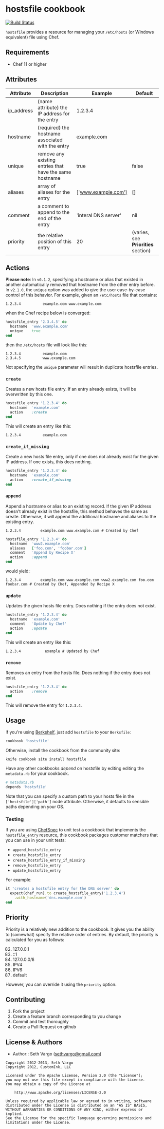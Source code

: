 # hostsfile cookbook

[![Build Status](https://travis-ci.org/customink-webops/hostsfile.svg?branch=master)](https://travis-ci.org/customink-webops/hostsfile)

`hostsfile` provides a resource for managing your `/etc/hosts` (or Windows equivalent) file using Chef.

## Requirements

- Chef 11 or higher

## Attributes

Attribute  | Description                                             | Example              | Default
---------- | ------------------------------------------------------- | -------------------- | ------------------------------------
ip_address | (name attribute) the IP address for the entry           | 1.2.3.4              |
hostname   | (required) the hostname associated with the entry       | example.com          |
unique     | remove any existing entries that have the same hostname | true                 | false
aliases    | array of aliases for the entry                          | ['www.example.com']  | []
comment    | a comment to append to the end of the entry             | 'interal DNS server' | nil
priority   | the relative position of this entry                     | 20                   | (varies, see **Priorities** section)

## Actions

**Please note**: In `v0.1.2`, specifying a hostname or alias that existed in another automatically removed that hostname from the other entry before. In `v2.1.0`, the `unique` option was added to give the user case-by-case control of this behavior. For example, given an `/etc/hosts` file that contains:

```
1.2.3.4          example.com www.example.com
```

when the Chef recipe below is converged:

```ruby
hostsfile_entry '2.3.4.5' do
  hostname  'www.example.com'
  unique    true
end
```

then the `/etc/hosts` file will look like this:

```
1.2.3.4          example.com
2.3.4.5          www.example.com
```

Not specifying the `unique` parameter will result in duplicate hostsfile entries.

### `create`

Creates a new hosts file entry. If an entry already exists, it will be overwritten by this one.

```ruby
hostsfile_entry '1.2.3.4' do
  hostname  'example.com'
  action    :create
end
```

This will create an entry like this:

```
1.2.3.4          example.com
```

### `create_if_missing`

Create a new hosts file entry, only if one does not already exist for the given IP address. If one exists, this does nothing.

```ruby
hostsfile_entry '1.2.3.4' do
  hostname  'example.com'
  action    :create_if_missing
end
```

### `append`

Append a hostname or alias to an existing record. If the given IP address doesn't already exist in the hostsfile, this method behaves the same as create. Otherwise, it will append the additional hostname and aliases to the existing entry.

```
1.2.3.4         example.com www.example.com # Created by Chef
```

```ruby
hostsfile_entry '1.2.3.4' do
  hostname  'www2.example.com'
  aliases   ['foo.com', 'foobar.com']
  comment   'Append by Recipe X'
  action    :append
end
```

would yield:

```
1.2.3.4         example.com www.example.com www2.example.com foo.com foobar.com # Created by Chef, Appended by Recipe X
```

### `update`

Updates the given hosts file entry. Does nothing if the entry does not exist.

```ruby
hostsfile_entry '1.2.3.4' do
  hostname  'example.com'
  comment   'Update by Chef'
  action    :update
end
```

This will create an entry like this:

```
1.2.3.4           example # Updated by Chef
```

### `remove`

Removes an entry from the hosts file. Does nothing if the entry does not exist.

```ruby
hostsfile_entry '1.2.3.4' do
  action    :remove
end
```

This will remove the entry for `1.2.3.4`.

## Usage

If you're using [Berkshelf](http://berkshelf.com/), just add `hostsfile` to your `Berksfile`:

```ruby
cookbook 'hostsfile'
```

Otherwise, install the cookbook from the community site:

```
knife cookbook site install hostsfile
```

Have any other cookbooks _depend_ on hostsfile by editing editing the `metadata.rb` for your cookbook.

```ruby
# metadata.rb
depends 'hostsfile'
```

Note that you can specify a custom path to your hosts file in the `['hostsfile']['path']` node attribute. Otherwise, it defaults to sensible paths depending on your OS.

### Testing

If you are using [ChefSpec](https://github.com/sethvargo/chefspec) to unit test a cookbook that implements the `hostsfile_entry` resource, this cookbook packages customer matchers that you can use in your unit tests:

- `append_hostsfile_entry`
- `create_hostsfile_entry`
- `create_hostsfile_entry_if_missing`
- `remove_hostsfile_entry`
- `update_hostsfile_entry`

For example:

```ruby
it 'creates a hostsfile entry for the DNS server' do
  expect(chef_run).to create_hostsfile_entry('1.2.3.4')
    .with_hostname('dns.example.com')
end
```

## Priority

Priority is a relatively new addition to the cookbook. It gives you the ability to (somewhat) specify the relative order of entries. By default, the priority is calculated for you as follows:

82. 127.0.0.1
81. ::1
80. 127.0.0.0/8
60. IPV4
20. IPV6
00. default

However, you can override it using the `priority` option.

## Contributing

1. Fork the project
2. Create a feature branch corresponding to you change
3. Commit and test thoroughly
4. Create a Pull Request on github

## License & Authors

- Author:: Seth Vargo (sethvargo@gmail.com)

```text
Copyright 2012-2013, Seth Vargo
Copyright 2012, CustomInk, LLC

Licensed under the Apache License, Version 2.0 (the "License");
you may not use this file except in compliance with the License.
You may obtain a copy of the License at

    http://www.apache.org/licenses/LICENSE-2.0

Unless required by applicable law or agreed to in writing, software
distributed under the License is distributed on an "AS IS" BASIS,
WITHOUT WARRANTIES OR CONDITIONS OF ANY KIND, either express or implied.
See the License for the specific language governing permissions and
limitations under the License.
```
